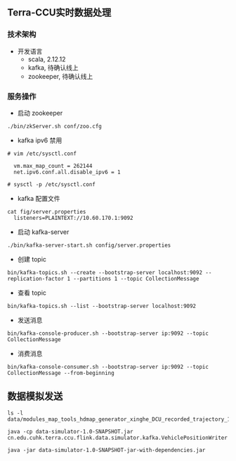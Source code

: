 
## Terra-CCU实时数据处理

### 技术架构
* 开发语言
    * scala, 2.12.12  
    * kafka, 待确认线上
    * zookeeper, 待确认线上

### 服务操作
* 启动 zookeeper
```shell script
./bin/zkServer.sh conf/zoo.cfg
```

* kafka ipv6 禁用
```shell script
# vim /etc/sysctl.conf

  vm.max_map_count = 262144
  net.ipv6.conf.all.disable_ipv6 = 1

# sysctl -p /etc/sysctl.conf
```

* kafka 配置文件
```shell script
cat fig/server.properties
  listeners=PLAINTEXT://10.60.170.1:9092
```

* 启动 kafka-server
```shell script
./bin/kafka-server-start.sh config/server.properties
```

* 创建 topic
```shell script
bin/kafka-topics.sh --create --bootstrap-server localhost:9092 --replication-factor 1 --partitions 1 --topic CollectionMessage
```

* 查看 topic
```shell script
bin/kafka-topics.sh --list --bootstrap-server localhost:9092
```

* 发送消息
```shell script
bin/kafka-console-producer.sh --bootstrap-server ip:9092 --topic CollectionMessage
```

* 消费消息
```shell script
bin/kafka-console-consumer.sh --bootstrap-server ip:9092 --topic CollectionMessage --from-beginning
```


## 数据模拟发送

```shell script
ls -l data/modules_map_tools_hdmap_generator_xinghe_DCU_recorded_trajectory_1577781377.csv

java -cp data-simulator-1.0-SNAPSHOT.jar cn.edu.cuhk.terra.ccu.flink.data.simulator.kafka.VehiclePositionWriter

java -jar data-simulator-1.0-SNAPSHOT-jar-with-dependencies.jar
```

